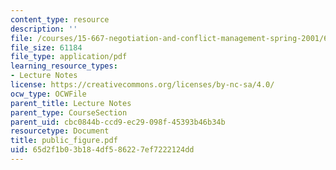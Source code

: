 ```yaml
---
content_type: resource
description: ''
file: /courses/15-667-negotiation-and-conflict-management-spring-2001/65d2f1b03b184df586227ef7222124dd_public_figure.pdf
file_size: 61184
file_type: application/pdf
learning_resource_types:
- Lecture Notes
license: https://creativecommons.org/licenses/by-nc-sa/4.0/
ocw_type: OCWFile
parent_title: Lecture Notes
parent_type: CourseSection
parent_uid: cbc0844b-ccd9-ec29-098f-45393b46b34b
resourcetype: Document
title: public_figure.pdf
uid: 65d2f1b0-3b18-4df5-8622-7ef7222124dd
---
```

